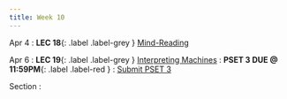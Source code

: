 ```yaml
---
title: Week 10
---
```


Apr 4
: **LEC 18**{: .label .label-grey } [Mind-Reading](#)


Apr 6
: **LEC 19**{: .label .label-grey } [Interpreting Machines](#)
: **PSET 3 DUE @ 11:59PM**{: .label .label-red } 
    : [Submit PSET 3](https://canvas.harvard.edu/courses/97916/assignments/532856)

Section
:
